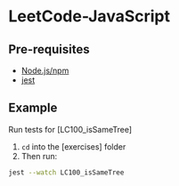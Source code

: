 # LeetCode-JavaScript

## Pre-requisites
* [Node.js/npm](https://nodejs.org/en/)
* [jest](https://www.npmjs.com/package/jest)

## Example
Run tests for [LC100_isSameTree]

1) `cd` into the [exercises] folder
2) Then run:
```bash
jest --watch LC100_isSameTree
```
